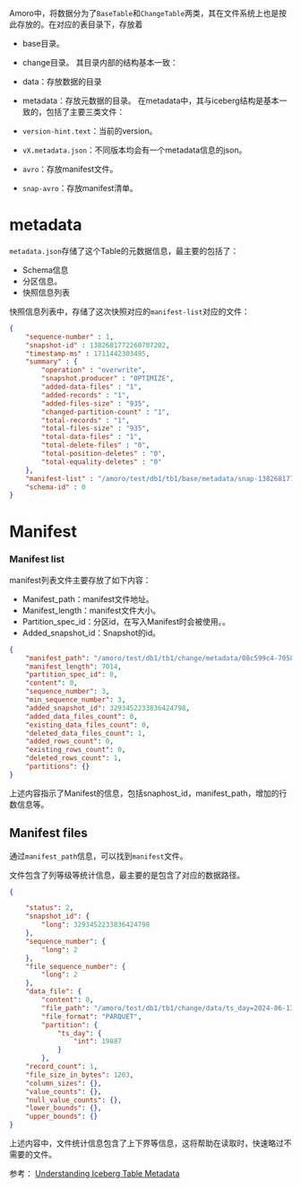 Amoro中，将数据分为了`BaseTable`和`ChangeTable`两类，其在文件系统上也是按此存放的。在对应的表目录下，存放着
- base目录。
- change目录。
其目录内部的结构基本一致：
- data：存放数据的目录
- metadata：存放元数据的目录。
在metadata中，其与iceberg结构是基本一致的，包括了主要三类文件：

- `version-hint.text`：当前的version。
- `vX.metadata.json`：不同版本均会有一个metadata信息的json。
- `avro`：存放manifest文件。
- `snap-avro`：存放manifest清单。

# metadata

`metadata.json`存储了这个Table的元数据信息，最主要的包括了：
- Schema信息
- 分区信息。
- 快照信息列表

快照信息列表中，存储了这次快照对应的`manifest-list`对应的文件：
```json
{
	"sequence-number" : 1,
	"snapshot-id" : 1382681772260707202,
	"timestamp-ms" : 1711442303495,
	"summary" : {
		"operation" : "overwrite",
		"snapshot.producer" : "OPTIMIZE",
		"added-data-files" : "1",
		"added-records" : "1",
		"added-files-size" : "935",
		"changed-partition-count" : "1",
		"total-records" : "1",
		"total-files-size" : "935",
		"total-data-files" : "1",
		"total-delete-files" : "0",
		"total-position-deletes" : "0",
		"total-equality-deletes" : "0"
	},
	"manifest-list" : "/amoro/test/db1/tb1/base/metadata/snap-1382681772260707202-1-d0440a8e-9463-4d16-8520-6241a1a7587f.avro",
	"schema-id" : 0
}
```

# Manifest
### Manifest list
manifest列表文件主要存放了如下内容：
- Manifest_path：manifest文件地址。
- Manifest_length：manifest文件大小。
- Partition_spec_id：分区id，在写入Manifest时会被使用。。
- Added_snapshot_id：Snapshot的id。

```json
{
	"manifest_path": "/amoro/test/db1/tb1/change/metadata/08c599c4-7058-4179-bf1a-53065d20c183-m0.avro",
	"manifest_length": 7014,
	"partition_spec_id": 0,
	"content": 0,
	"sequence_number": 3,
	"min_sequence_number": 3,
	"added_snapshot_id": 3293452233836424798,
	"added_data_files_count": 0,
	"existing_data_files_count": 0,
	"deleted_data_files_count": 1,
	"added_rows_count": 0,
	"existing_rows_count": 0,
	"deleted_rows_count": 1,
	"partitions": {}
}
```

上述内容指示了Manifest的信息，包括snaphost_id，manifest_path，增加的行数信息等。

## Manifest files
通过`manifest_path`信息，可以找到`manifest`文件。

文件包含了列等级等统计信息，最主要的是包含了对应的数据路径。

```json
{

	"status": 2,
	"snapshot_id": {
		"long": 3293452233836424798
	},
	"sequence_number": {
		"long": 2
	},
	"file_sequence_number": {
		"long": 2
	},
	"data_file": {
		"content": 0,
		"file_path": "/amoro/test/db1/tb1/change/data/ts_day=2024-06-13/4-I-1-00192-7-1474772579695764686-00001.parquet",
		"file_format": "PARQUET",
		"partition": {
			"ts_day": {
				"int": 19887
			}
		},
	"record_count": 1,
	"file_size_in_bytes": 1203,
	"column_sizes": {},
	"value_counts": {},
	"null_value_counts": {},
	"lower_bounds": {},
	"upper_bounds": {}
}
```

上述内容中，文件统计信息包含了上下界等信息，这将帮助在读取时，快速略过不需要的文件。

参考：
[Understanding Iceberg Table Metadata](https://medium.com/snowflake/understanding-iceberg-table-metadata-b1209fbcc7c3)